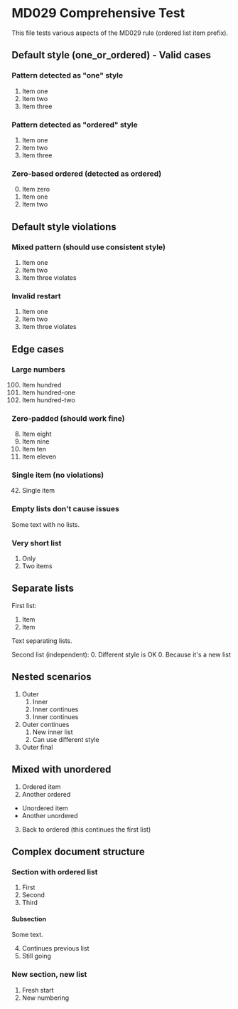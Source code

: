 # MD029 Comprehensive Test

This file tests various aspects of the MD029 rule (ordered list item prefix).

## Default style (one_or_ordered) - Valid cases

### Pattern detected as "one" style

1. Item one
1. Item two  
1. Item three

### Pattern detected as "ordered" style

1. Item one
2. Item two
3. Item three

### Zero-based ordered (detected as ordered)

0. Item zero
1. Item one
2. Item two

## Default style violations

### Mixed pattern (should use consistent style)

1. Item one
1. Item two
3. Item three violates

### Invalid restart

1. Item one
2. Item two
1. Item three violates

## Edge cases

### Large numbers

100. Item hundred
101. Item hundred-one
102. Item hundred-two

### Zero-padded (should work fine)

08. Item eight
09. Item nine  
10. Item ten
11. Item eleven

### Single item (no violations)

42. Single item

### Empty lists don't cause issues

Some text with no lists.

### Very short list

1. Only
2. Two items

## Separate lists

First list:
1. Item
2. Item

Text separating lists.

Second list (independent):
0. Different style is OK
0. Because it's a new list

## Nested scenarios

1. Outer
   1. Inner
   2. Inner continues
   3. Inner continues
2. Outer continues
   1. New inner list
   1. Can use different style
3. Outer final

## Mixed with unordered

1. Ordered item
2. Another ordered

- Unordered item
- Another unordered

3. Back to ordered (this continues the first list)

## Complex document structure

### Section with ordered list

1. First
2. Second  
3. Third

#### Subsection

Some text.

4. Continues previous list
5. Still going

### New section, new list

1. Fresh start
2. New numbering